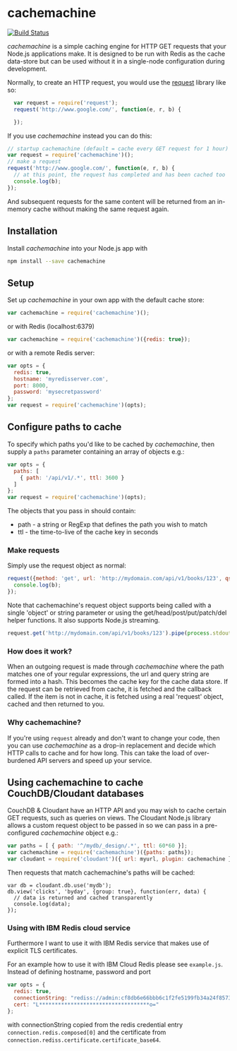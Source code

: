 # cachemachine

[![Build Status](https://travis-ci.org/glynnbird/cachemachine.svg?branch=master)](https://travis-ci.org/sedgewickmm18/cachemachine)

*cachemachine* is a simple caching engine for HTTP GET requests that your Node.js applications make. It is designed to be run with Redis 
as the cache data-store but can be used without it in a single-node configuration during development.

Normally, to create an HTTP request, you would use the [request](https://www.npmjs.com/package/request) library like so: 

```js
  var request = require('request');
  request('http://www.google.com/', function(e, r, b) {

  });
```

If you use *cachemachine* instead you can do this:

```js
// startup cachemachine (default = cache every GET request for 1 hour)
var request = require('cachemachine')();
// make a request
request('http://www.google.com/', function(e, r, b) {
  // at this point, the request has completed and has been cached too
  console.log(b);
});
```

And subsequent requests for the same content will be returned from an in-memory cache without making the same request again.

## Installation

Install *cachemachine* into your Node.js app with

```sh
npm install --save cachemachine
```

## Setup

Set up *cachemachine* in your own app with the default cache store:

```js
var cachemachine = require('cachemachine')();
```

or with Redis (localhost:6379)

```js
var cachemachine = require('cachemachine')({redis: true});
```

or with a remote Redis server: 

```js
var opts = {
  redis: true,
  hostname: 'myredisserver.com',
  port: 8000,
  password: 'mysecretpassword'
};
var request = require('cachemachine')(opts);
```

## Configure paths to cache

To specify which paths you'd like to be cached by *cachemachine*, then supply a `paths` parameter containing an array of objects e.g.:

```js
var opts = {
  paths: [
    { path: '/api/v1/.*', ttl: 3600 }
  ]
};
var request = require('cachemachine')(opts);
```

The objects that you pass in should contain:

- path - a string or RegExp that defines the path you wish to match
- ttl - the time-to-live of the cache key in seconds

### Make requests

Simply use the request object as normal:

```js
request({method: 'get', url: 'http://mydomain.com/api/v1/books/123', qs: {limit:20}}, function(e, h, b) {
  console.log(b);
});
``` 

Note that cachemachine's request object supports being called with a single 'object' or string parameter or using the get/head/post/put/patch/del helper functions. It also supports Node.js streaming.


```js
request.get('http://mydomain.com/api/v1/books/123').pipe(process.stdout);
``` 

### How does it work?

When an outgoing request is made through *cachemachine* where the path matches one of your regular expressions, the url and query string 
are formed into a hash. This becomes the cache key for the cache data store. If the request can be retrieved from cache, it is 
fetched and the callback called. If the item is not in cache, it is fetched using a real 'request' object, cached and then returned to you.

### Why cachemachine?

If you're using `request` already and don't want to change your code, then you can use *cachemachine* as a drop-in replacement and decide which
HTTP calls to cache and for how long. This can take the load of over-burdened API servers and speed up your service.

## Using cachemachine to cache CouchDB/Cloudant databases

CouchDB & Cloudant have an HTTP API and you may wish to cache certain GET requests, such as queries on views. The Cloudant Node.js library allows
a custom request object to be passed in so we can pass in a pre-configured *cachemachine* object e.g.:

```js
var paths = [ { path: '^/mydb/_design/.*', ttl: 60*60 }];
var cachemachine = require('cachemachine')({paths: paths});
var cloudant = require('cloudant')({ url: myurl, plugin: cachemachine });
```

Then requests that match cachemachine's paths will be cached:

```
var db = cloudant.db.use('mydb');
db.view('clicks', 'byday', {group: true}, function(err, data) {
  // data is returned and cached transparently
  console.log(data);
});
```

### Using with IBM Redis cloud service

Furthermore I want to use it with IBM Redis service that makes use of explicit TLS certificates.

For an example how to use it with IBM Cloud Redis please see `example.js`. Instead of defining hostname, password and port

```js
var opts = {
  redis: true,
  connectionString: "rediss://admin:cf8db6e66bbb6c1f2fe5199fb34a24f85736723ab18d1e46bac979455cd3a4b0@be899aee-eb11-4935-8048-99972d515e25.659dc287bad647f9b4fe17c4e4c38dcc.databases.appdomain.cloud:31962/0"
  cert: "L***********************************o="
};
```
with connectionString copied from the redis credential entry `connection.redis.composed[0]` and the certificate from `connection.rediss.certificate.certificate_base64`.


